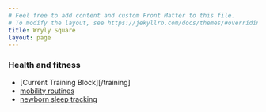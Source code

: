 ```yaml
---
# Feel free to add content and custom Front Matter to this file.
# To modify the layout, see https://jekyllrb.com/docs/themes/#overriding-theme-defaults
title: Wryly Square
layout: page
---
```


### Health and fitness
- [Current Training Block][/training]
- [mobility routines](/mobility)
- [newborn sleep tracking](/baby-sleep)

<!--
### Things I've read
### Firing line reviews
### Recipes and cooking
- banh mi bowls
- challah
- gong bao chicken
- chicken soup with rice
- meat slop
- black bean and cucumber salad
-->